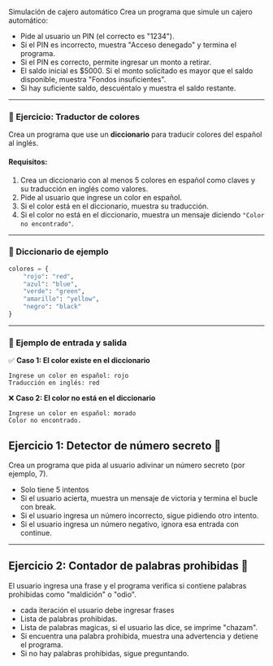 Simulación de cajero automático
Crea un programa que simule un cajero automático:

- Pide al usuario un PIN (el correcto es "1234").
- Si el PIN es incorrecto, muestra "Acceso denegado" y termina el programa.
- Si el PIN es correcto, permite ingresar un monto a retirar.
- El saldo inicial es $5000. Si el monto solicitado es mayor que el saldo disponible, muestra "Fondos insuficientes".
- Si hay suficiente saldo, descuéntalo y muestra el saldo restante.


---
### **📌 Ejercicio: Traductor de colores**  
Crea un programa que use un **diccionario** para traducir colores del español al inglés.  

#### **Requisitos:**  
1. Crea un diccionario con al menos 5 colores en español como claves y su traducción en inglés como valores.  
2. Pide al usuario que ingrese un color en español.  
3. Si el color está en el diccionario, muestra su traducción.  
4. Si el color no está en el diccionario, muestra un mensaje diciendo `"Color no encontrado"`.  

---

### **🔹 Diccionario de ejemplo**
```python
colores = {
    "rojo": "red",
    "azul": "blue",
    "verde": "green",
    "amarillo": "yellow",
    "negro": "black"
}
```

---

### **🔹 Ejemplo de entrada y salida**  

✅ **Caso 1: El color existe en el diccionario**  
```
Ingrese un color en español: rojo
Traducción en inglés: red
```

❌ **Caso 2: El color no está en el diccionario**  
```
Ingrese un color en español: morado
Color no encontrado.
```


## Ejercicio 1: Detector de número secreto 🔢
Crea un programa que pida al usuario adivinar un número secreto (por ejemplo, 7).
- Solo tiene 5 intentos
- Si el usuario acierta, muestra un mensaje de victoria y termina el bucle con break.
- Si el usuario ingresa un número incorrecto, sigue pidiendo otro intento.
- Si el usuario ingresa un número negativo, ignora esa entrada con continue.

---

## Ejercicio 2: Contador de palabras prohibidas 🚫
El usuario ingresa una frase y el programa verifica si contiene palabras prohibidas como "maldición" o "odio".
- cada iteración el usuario debe ingresar frases
- Lista de palabras prohibidas.
- Lista de palabras magicas, si el usuario las dice, se imprime "chazam".
- Si encuentra una palabra prohibida, muestra una advertencia y detiene el programa.
- Si no hay palabras prohibidas, sigue preguntando.

